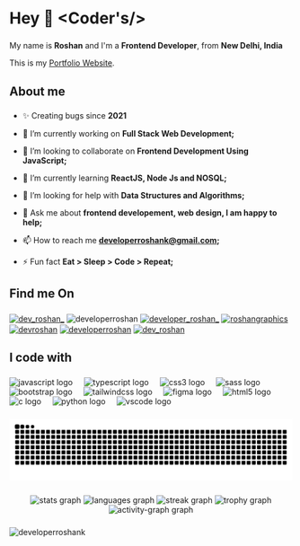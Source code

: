 <h1 align="left">Hey 👋 &lt;Coder's/&gt; </h1>

###

My name is **Roshan** and I'm a **Frontend Developer**, from **New Delhi, India**

This is my [Portfolio Website](https://devlroshan.netlify.app/).

###

<h2 align="left">About me</h2>

###

- ✨ Creating bugs since **2021**

- 🔭 I’m currently working on **Full Stack Web Development;**

- 👯 I’m looking to collaborate on **Frontend Development Using JavaScript;**

- 🌱 I’m currently learning **ReactJS, Node Js and NOSQL;**

- 🤝 I’m looking for help with **Data Structures and Algorithms;**

- 💬 Ask me about **frontend developement, web design, I am happy to help;**

- 📫 How to reach me **developerroshank@gmail.com;**

- ⚡ Fun fact **Eat > Sleep > Code > Repeat;**

###

<h2 align="left">Find me On</h2>
  
###

<p align="left">
  <a href="https://twitter.com/dev_roshan_" target="blank"><img align="center"
          src="https://raw.githubusercontent.com/rahuldkjain/github-profile-readme-generator/master/src/images/icons/Social/twitter.svg"
          alt="dev_roshan_" height="30" width="40" /></a>
  <a href="https://linkedin.com/in/developerroshan" target="blank" style="text-decoration: none;"><img
          align="center"
          src="https://raw.githubusercontent.com/rahuldkjain/github-profile-readme-generator/master/src/images/icons/Social/linked-in-alt.svg"
          alt="developerroshan" height="30" width="40" /></a>
  <a href="https://instagram.com/developer_roshan_" target="blank"><img align="center"
          src="https://raw.githubusercontent.com/rahuldkjain/github-profile-readme-generator/master/src/images/icons/Social/instagram.svg"
          alt="developer_roshan_" height="30" width="40" /></a>
  <a href="https://www.behance.net/roshangraphics" target="blank"><img align="center"
          src="https://raw.githubusercontent.com/rahuldkjain/github-profile-readme-generator/master/src/images/icons/Social/behance.svg"
          alt="roshangraphics" height="30" width="40" /></a>
  <a href="https://www.codechef.com/users/devroshan" target="blank"><img align="center"
          src="https://cdn.jsdelivr.net/npm/simple-icons@3.1.0/icons/codechef.svg" alt="devroshan" height="30"
          width="40" /></a>
  <a href="https://www.hackerrank.com/developerroshan" target="blank"><img align="center"
          src="https://raw.githubusercontent.com/rahuldkjain/github-profile-readme-generator/master/src/images/icons/Social/hackerrank.svg"
          alt="developerroshan" height="30" width="40" /></a>
  <a href="https://www.leetcode.com/dev_roshan" target="blank">
      <img align="center" src="https://raw.githubusercontent.com/rahuldkjain/github-profile-readme-generator/master/src/images/icons/Social/leet-code.svg"
          alt="dev_roshan" height="30" width="40" /></a>
</p>

###

<h2 align="left">I code with</h2>

###

<div align="left">
  <img src="https://cdn.jsdelivr.net/gh/devicons/devicon/icons/javascript/javascript-original.svg" height="40" alt="javascript logo"  />
  <img width="12" />
  <img src="https://cdn.jsdelivr.net/gh/devicons/devicon/icons/typescript/typescript-original.svg" height="40" alt="typescript logo"  />
  <img width="12" />
  <img src="https://cdn.jsdelivr.net/gh/devicons/devicon/icons/css3/css3-original.svg" height="40" alt="css3 logo"  />
  <img width="12" />
  <img src="https://cdn.jsdelivr.net/gh/devicons/devicon/icons/sass/sass-original.svg" height="40" alt="sass logo"  />
  <img width="12" />
  <img src="https://cdn.jsdelivr.net/gh/devicons/devicon/icons/bootstrap/bootstrap-original.svg" height="40" alt="bootstrap logo"  />
  <img width="12" />
  <img src="https://cdn.jsdelivr.net/gh/devicons/devicon/icons/tailwindcss/tailwindcss-original-wordmark.svg" height="40" alt="tailwindcss logo"  />
  <img width="12" />
  <img src="https://cdn.jsdelivr.net/gh/devicons/devicon/icons/figma/figma-original.svg" height="40" alt="figma logo"  />
  <img width="12" />
  <img src="https://cdn.jsdelivr.net/gh/devicons/devicon/icons/html5/html5-original.svg" height="40" alt="html5 logo"  />
  <img width="12" />
  <img src="https://cdn.jsdelivr.net/gh/devicons/devicon/icons/c/c-original.svg" height="40" alt="c logo"  />
  <img width="12" />
  <img src="https://cdn.jsdelivr.net/gh/devicons/devicon/icons/python/python-original.svg" height="40" alt="python logo"  />
  <img width="12" />
  <img src="https://cdn.jsdelivr.net/gh/devicons/devicon/icons/vscode/vscode-original.svg" height="40" alt="vscode logo"  />
</div>

###

<img src="https://raw.githubusercontent.com/developerroshank/developerroshank/output/snake.svg" alt="Snake animation" />

###

<div align="center">
  <img src="https://github-readme-stats.vercel.app/api?username=developerroshank&hide_title=false&hide_rank=false&show_icons=true&include_all_commits=true&count_private=true&disable_animations=false&theme=dracula&locale=en&hide_border=false&order=1" height="150" alt="stats graph"  />
  
  <img src="https://github-readme-stats.vercel.app/api/top-langs?username=developerroshank&locale=en&hide_title=false&layout=compact&card_width=320&langs_count=5&theme=dracula&hide_border=false&order=2" height="150" alt="languages graph"  />
  
  <img src="https://streak-stats.demolab.com?user=developerroshank&locale=en&mode=daily&theme=dracula&hide_border=false&border_radius=5&order=3" height="150" alt="streak graph"  />
  
  <img src="https://github-profile-trophy.vercel.app?username=developerroshank&theme=dracula&column=-1&row=1&margin-w=8&margin-h=8&no-bg=false&no-frame=false&order=4" height="150" alt="trophy graph"  />
  <img src="https://github-readme-activity-graph.vercel.app/graph?username=developerroshank&radius=16&theme=react&area=true&order=5" height="300" alt="activity-graph graph"  />
</div>



###

###

<p align="left"> <img src="https://komarev.com/ghpvc/?username=developerroshank&label=Profile%20views&color=0e75b6&style=flat" alt="developerroshank" /> </p>

###
